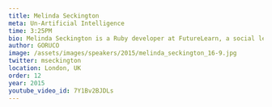 ```yaml
---
title: Melinda Seckington
meta: Un-Artificial Intelligence
time: 3:25PM
bio: Melinda Seckington is a Ruby developer at FutureLearn, a social learning platform. She loves attending and hacking at Hackdays, BarCamps and other tech meet ups, and since 2009 has been organising them at Geeks of London, including HACKED at the O2 last year. She also is the founder of MissGeeky.com, a blog about all things geeky and girly.
author: GORUCO
image: /assets/images/speakers/2015/melinda_seckington_16-9.jpg
twitter: mseckington
location: London, UK
order: 12
year: 2015
youtube_video_id: 7Y1Bv2BJDLs
---
```

